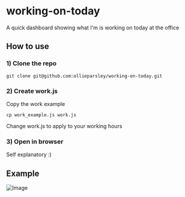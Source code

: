 # working-on-today

A quick dashboard showing what I'm is working on today at the office

## How to use

### 1) Clone the repo

    git clone git@github.com:ollieparsley/working-on-today.git

### 2) Create work.js

Copy the work example

    cp work_example.js work.js

Change work.js to apply to your working hours

### 3) Open in browser

Self explanatory :)


## Example

![Image](../master/screenshot.png?raw=true)
